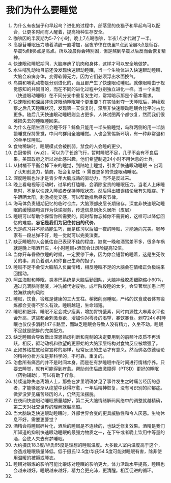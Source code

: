 # 我们为什么要睡觉

1. 为什么有夜猫子和早起鸟？进化的过程中，部落里的夜猫子和早起鸟可以配合，让更多时间有人醒着，提高物种生存安全。
2. 咖啡因的半衰期为5-7个小时。晚上7点喝咖啡，半夜1点才代谢了一半。
3. 高腺苷睡眠压力随着清醒一直增加，昼夜节律在夜里11点到凌晨3点是低谷，早晨5点到8点是高点。所以凌晨你会特别困，但是熬到早晨以后反而会恢复精神。
4. 快速眼动睡眠期间，大脑麻痹了肌肉和身体，这样才可以安全地做梦。
5. 水生哺乳动物目前还没发现快速眼动睡眠，当一个生物体进入快速眼动睡眠，大脑会麻痹身体，变得软弱无力。因为它们必须浮出水面换气。
6. 鸟类和哺乳动物是分别进化的，而且都产生了快速眼动睡眠。就像眼睛由于视觉感知的共同目的，而在不同的进化过程中分别独立进化一样。当一个主题（快速眼动睡眠）在不同分支中重复发生时，常常暗示那是个基本需求。
7. 快速眼动和深层非快速眼动睡眠哪个更重要？在实验剥夺一天睡眠后，持续观察之后几天睡眠状况，发现第一天恢复时，深层非快速眼动睡眠会比平时占比更多。随后几天快速眼动睡眠则会占更多。人体试图两个都恢复，然而我们很难把失去的睡眠睡回来。
8. 为什么在陌生酒店会睡不好？鲸鱼只能用一半头脑睡觉，鸟群两侧的用一半脑袋睡觉保持警觉，中间鸟群用全脑睡觉。人也会警惕新环境，有一种非常温和的单半球睡眠。
9. 食物稀缺时，睡眠模式会被削弱。禁食的人会睡的更少。
10. 白冠带鹀（wu2），可以为了长途飞行，暂时睡眠不足，几乎不会有不良后果。美国政府之所以对此感兴趣，他们希望制造24小时不用休息的士兵。
11. 从树梢不平衡会掉下来的睡觉，到陆地上睡觉，引发了快速眼动睡眠 -> 出现了认知创造力，情商，社会复杂性 -> 需要更多的快速眼动睡眠。
12. 深度睡眠也许才是青少年大脑成熟的驱动力，而不是反过来。
13. 晚上看电视等活动时，过早的打瞌睡，会消除宝贵的睡眠压力。当老人上床睡觉时，不足以快速入睡或者保持睡眠状态。然后得出错误结论我有失眠症。下午晒晒太阳，刺激视觉交感，可以帮助推后昼夜节律。
14. 海马体负责短期记忆的临时仓库，大脑顶部皮层长期储存。深度非快速眼动睡眠的缓慢脑电波作为快递服务，传送信息到永久居所（皮层）
15. 睡眠可以帮助你保留你所需要的，同时帮你忘掉你不需要的，这样可以降低回忆的难度。**忘记是我们为记住付出的代价**。
16. 光是练习并不能熟能生巧，而是练习以后加一夜的睡眠，才能通向完美。钢琴家有一段总弹不好，睡一觉就可以完美演奏。
17. 缺乏睡眠的人会低估自己表现不佳的程度。缺觉一晚和酒驾差不多，很多车祸就是晚上喝酒开车，4小时睡眠+酒驾会让风险提高12倍。
18. 当你开车昏昏欲睡的时候，一定要停下来，因为你会短暂的睡着，这是生死攸关的事，肩负着别人和你自己生命的担子。
19. 睡眠不足不会使大脑陷入负面情绪，相反睡眠不足的大脑会在情绪正负极端来回摆动。
20. 阿兹海默和睡眠，类淋巴系统是大脑后勤团队，大脑神经胶质细胞缩小60%，通过充满脑脊髓液，冲洗掉代谢废物。成年阶段睡的太少，会显著增加患上阿兹海默病的风险
21. 睡眠，饮食，锻炼是健康的三大支柱。稍微削弱睡眠，严格的饮食或者体育锻炼都会变得不那么有效。睡眠越短，生命越短。
22. 睡眠和肥胖，睡眠不足会减少瘦素，增加胃饥饿素，同时内源性大麻素水平也会升高，这些都会刺激食欲，增加你对零食的渴望，暴饮暴食。剥夺24小时睡眠也仅仅多消耗147卡路里，而缺乏睡眠会导致人没有精力，久坐不动。睡眠不足就是肥胖的完美配方。
23. 缺乏睡眠会导致做出深思熟虑判断和克制的决定要用到的前额叶皮质不再活跃，相反，驱动动机和欲望的更原始的大脑深层结构对食物反应被增强了。
24. 正如苏格拉底经常宣称的那样，经常反思的生活才有意义。然而佛洛依德理论的精神分析方法是非科学的，不可靠，重复的。
25. 治愈所有痛苦的并不是时间本身，而是在有梦睡眠中花时间进行情绪疗养。只要去睡觉，就有可能得到疗愈。帮助创伤后应激障碍（PTSD）更好的睡眠（药物辅助），可以有助于疗愈。
26. 持续追踪失恋离婚人士，那些在梦里明确梦见了事件发生之时痛苦经历的患者，才能够逐渐从绝望中获得疗愈，一年后精神恢复，没有可识别的抑郁症。做梦没梦见痛苦经历的人，仍然无法摆脱。
27. 在夜间快速眼动睡眠质量越好，第二天大脑情绪解码网络中的调整就越精确，第二天对社交世界的理解就越高超。
28. 当大脑缺乏快速眼动睡眠时，外部世界会变的更具威胁性和令人厌恶。生物休息不好，需要更警觉？
29. 酒精会将睡眠碎片化，酒后的睡眠是不连续的，也缺乏修复效果。酒精是我们所知道的抑制快速眼动睡眠的最强力物质之一，在下午或者晚上饮用中等量的酒，会使人失去有梦睡眠。
30. 大约摄氏18.3度/华氏65度是理想的睡眠温度。大多数人室内温度高于这个，会造成睡眠质量降低。低于摄氏12.5度/华氏54.5度可能对睡眠有害，除非使用温暖的被褥或睡衣。
31. 睡眠对锻炼的影响可能比锻炼对睡眠的影响更大。体力活动水平提高，睡眠也会越来越好。睡眠越来越好，精力会更充沛，更清醒。相互促进的循环。
32. 

